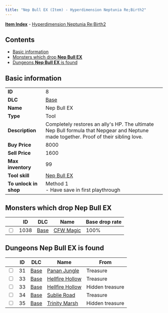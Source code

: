 ```yaml
---
title: "Nep Bull EX (Item) - Hyperdimension Neptunia Re;Birth2"
---
```


[**Item Index**](/neptunia/rb2/item/index.html) - [Hyperdimension Neptunia Re;Birth2](/neptunia/rb2)

## Contents

- [Basic information](#basic-information)
- [Monsters which drop **Nep Bull EX**](#monsters-which-drop-nep-bull-ex)
- [Dungeons **Nep Bull EX** is found](#dungeons-nep-bull-ex-is-found)

## Basic information

|   |   |
| -- | -- |
| **ID** | 8 |
| **DLC** | [Base](/neptunia/rb2/dlc/0-base.html) |
| **Name** | Nep Bull EX |
| **Type** | Tool |
| **Description** | Completely restores an ally's HP. The ultimate Nep Bull formula that Nepgear and Neptune made together. Proof of their sibling love. |
| **Buy Price** | 8000 |
| **Sell Price** | 1600 |
| **Max inventory** | 99 |
| **Tool skill** | [Nep Bull EX](/neptunia/rb2/skill/0-10008-nep-bull-ex.html) |
| **To unlock in shop** | Method 1<br />- Have save in first playthrough |

## Monsters which drop **Nep Bull EX**

|    | ID | DLC | Name | Base drop rate |
| -- | -- | --- | ---- | -------------- |
| <input type="checkbox" id="rb2-monster-0-1038" class="trackbox" /> | 1038 | [Base](/neptunia/rb2/dlc/0-base.html) | [CFW Magic](/neptunia/rb2/monster/0-1038-cfw-magic.html) | 100% |

## Dungeons **Nep Bull EX** is found

|    | ID | DLC | Name | From |
| -- | -- | --- | ---- | ---- |
| <input type="checkbox" id="rb2-dungeon-0-31" class="trackbox" /> | 31 | [Base](/neptunia/rb2/dlc/0-base.html) | [Panan Jungle](/neptunia/rb2/dungeon/0-31-panan-jungle.html) | Treasure |
| <input type="checkbox" id="rb2-dungeon-0-33" class="trackbox" /> | 33 | [Base](/neptunia/rb2/dlc/0-base.html) | [Hellfire Hollow](/neptunia/rb2/dungeon/0-33-hellfire-hollow.html) | Treasure |
| <input type="checkbox" id="rb2-dungeon-0-33" class="trackbox" /> | 33 | [Base](/neptunia/rb2/dlc/0-base.html) | [Hellfire Hollow](/neptunia/rb2/dungeon/0-33-hellfire-hollow.html) | Hidden treasure |
| <input type="checkbox" id="rb2-dungeon-0-34" class="trackbox" /> | 34 | [Base](/neptunia/rb2/dlc/0-base.html) | [Sublie Road](/neptunia/rb2/dungeon/0-34-sublie-road.html) | Treasure |
| <input type="checkbox" id="rb2-dungeon-0-35" class="trackbox" /> | 35 | [Base](/neptunia/rb2/dlc/0-base.html) | [Trinity Marsh](/neptunia/rb2/dungeon/0-35-trinity-marsh.html) | Hidden treasure |